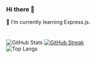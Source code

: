 ### Hi there 👋

🌱 I’m currently learning Express.js.
<!--
**alihassant/alihassant** is a ✨ _special_ ✨ repository because its `README.md` (this file) appears on your GitHub profile.
 
Here are some ideas to get you started:

- 🔭 I’m currently working on ...
- 🌱 I’m currently learning ...
- 👯 I’m looking to collaborate on ...
- 🤔 I’m looking for help with ...
- 💬 Ask me about ...
- 📫 How to reach me: ...
- 😄 Pronouns: ...
- ⚡ Fun fact: ...
-->
#
![GitHub Stats](https://github-readme-stats.vercel.app/api?username=alihassant&show_icons=true&rank_icon=github&theme=gruvbox)
[![GitHub Streak](https://streak-stats.demolab.com?user=alihassant)](https://git.io/streak-stats)
<br/>
![Top Langs](https://github-readme-stats.vercel.app/api/top-langs/?username=alihassant&layout=donut&theme=gruvbox)

